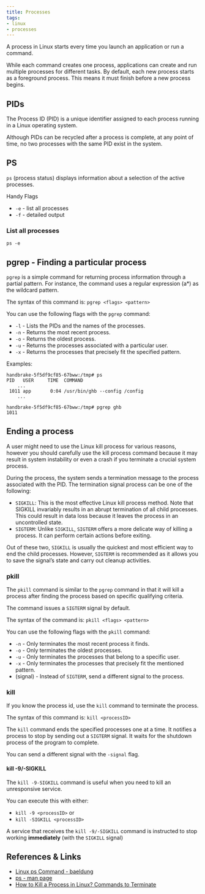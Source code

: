 ```yaml
---
title: Processes
tags:
- linux
- processes
---
```



A process in Linux starts every time you launch an application or run a command. 
<!--more-->
While each command creates one process, applications can create and run multiple processes for different tasks. 
By default, each new process starts as a foreground process. This means it must finish before a new process begins.

## PIDs

The Process ID (PID) is a unique identifier assigned to each process running in a Linux operating system.

Although PIDs can be recycled after a process is complete, at any point of time, no two processes with the same PID exist in the system.

## PS

`ps` (process status) displays information about a selection of the active processes.

Handy Flags
* `-e` - list all processes
* `-f` - detailed output

### List all processes

```shell
ps -e
```

## pgrep - Finding a particular process

`pgrep` is a simple command for returning process information through a partial pattern. 
For instance, the command uses a regular expression (a*) as the wildcard pattern. 

The syntax of this command is: `pgrep <flags> <pattern>`

You can use the following flags with the `pgrep` command:

* `-l` - Lists the PIDs and the names of the processes.
* `-n` - Returns the most recent process.
* `-o` - Returns the oldest process.
* `-u` - Returns the processes associated with a particular user.
* `-x` - Returns the processes that precisely fit the specified pattern.

Examples:

```shell
handbrake-5f5df9cf85-67bww:/tmp# ps
PID   USER     TIME  COMMAND
    ...
 1011 app       0:04 /usr/bin/ghb --config /config
    ...
    
handbrake-5f5df9cf85-67bww:/tmp# pgrep ghb
1011
```

## Ending a process

A user might need to use the Linux kill process for various reasons, however you should carefully use the kill process 
command because it may result in system instability or even a crash if you terminate a crucial system process.

During the process, the system sends a termination message to the process associated with the PID. 
The termination signal process can be one of the following:

* `SIGKILL`: This is the most effective Linux kill process method. Note that SIGKILL invariably results in an abrupt termination of all child processes. This could result in data loss because it leaves the process in an uncontrolled state.
* `SIGTERM`: Unlike `SIGKILL`, `SIGTERM` offers a more delicate way of killing a process. It can perform certain actions before exiting.

Out of these two, `SIGKILL` is usually the quickest and most efficient way to end the child processes. 
However, `SIGTERM` is recommended as it allows you to save the signal’s state and carry out cleanup activities.

### pkill

The `pkill` command is similar to the `pgrep` command in that it will kill a process after finding the process based on specific qualifying criteria. 

The command issues a `SIGTERM` signal by default.

The syntax of the command is: `pkill <flags> <pattern>`

You can use the following flags with the `pkill` command:

* `-n` - Only terminates the most recent process it finds.
* `-o` - Only terminates the oldest processes.
* `-u` - Only terminates the processes that belong to a specific user.
* `-x` - Only terminates the processes that precisely fit the mentioned pattern.
* (signal) - Instead of `SIGTERM`, send a different signal to the process.

### kill

If you know the process id, use the `kill` command to terminate the process. 

The syntax of this command is: `kill <processID>`

The `kill` command ends the specified processes one at a time. It notifies a process to stop by sending out a `SIGTERM` signal. 
It waits for the shutdown process of the program to complete.

You can send a different signal with the `-signal` flag.

#### kill -9/-SIGKILL

The `kill -9-SIGKILL` command is useful when you need to kill an unresponsive service.

You can execute this with either:

* `kill -9 <processID>` or
* `kill -SIGKILL <processID>`

A service that receives the `kill -9/-SIGKILL` command is instructed to stop working **immediately** (with the `SIGKILL` signal)


## References & Links

* [Linux ps Command - baeldung](https://www.baeldung.com/linux/ps-command)
* [ps - man page](https://man7.org/linux/man-pages/man1/ps.1.html)
* [How to Kill a Process in Linux? Commands to Terminate](https://www.redswitches.com/blog/how-to-kill-a-process-in-linux/)